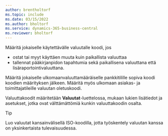 ```yaml
---
author: brentholtorf
ms.topic: include
ms.date: 03/15/2022
ms.author: bholtorf
ms.service: dynamics-365-business-central
ms.reviewer: bholtorf
---
```

Määritä jokaiselle käytettävälle valuutalle koodi, jos

- ostat tai myyt käyttäen muuta kuin paikallista valuuttaa  
- tallennat pääkirjanpidon tapahtumia sekä paikallisena valuuttana että lisäraportointivaluuttana.  

Määritä jokaiselle ulkomaanvaluuttamääräiselle pankkitilille sopiva koodi koodien määrityksen jälkeen. Määritä myös ulkomaan asiakas- ja toimittajatileille valuutan oletuskoodi.

Valuuttakoodit määritetään **Valuutat**-luettelossa, mukaan lukien lisätiedot ja asetukset, jotka ovat välttämättömiä kunkin valuuttakoodin osalta.

> [!TIP]
> Luo valuutat kansainvälisellä ISO-koodilla, jotta työskentely valuutan kanssa on yksinkertaista tulevaisuudessa.
